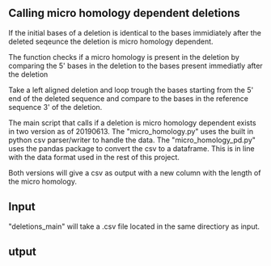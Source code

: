 ## Calling micro homology dependent deletions
If the initial bases of a deletion is identical to the bases immidiately after 
the deleted seqeunce the deletion is micro homology dependent. 

The function checks if a micro homology is present in the deletion by comparing the 5' bases in the deletion
to the bases present immediatly after the deletion

Take a left aligned deletion and loop trough the bases starting from the 5' end of the deleted sequence
and compare to the bases in the reference sequence 3' of the deletion.


The main script that calls if a deletion is micro homology dependent exists in two version as of 20190613. 
The "micro_homology.py" uses the built in python csv parser/writer to handle the data.
The "micro_homology_pd.py" uses the pandas package to convert the csv to a dataframe. 
This is in line with the data format used in the rest of this project.

Both versions will give a csv as output with a new column with the length of the micro homology.
## Input
"deletions_main" will take a .csv file located in the same directiory as input.
## utput
